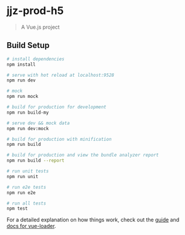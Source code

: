 # jjz-prod-h5

> A Vue.js project

## Build Setup

``` bash
# install dependencies
npm install

# serve with hot reload at localhost:9528
npm run dev

# mock
npm run mock

# build for production for development
npm run build-my

# serve dev && mock data
npm run dev:mock

# build for production with minification
npm run build

# build for production and view the bundle analyzer report
npm run build --report

# run unit tests
npm run unit

# run e2e tests
npm run e2e

# run all tests
npm test


```

For a detailed explanation on how things work, check out the [guide](http://vuejs-templates.github.io/webpack/) and [docs for vue-loader](http://vuejs.github.io/vue-loader).
